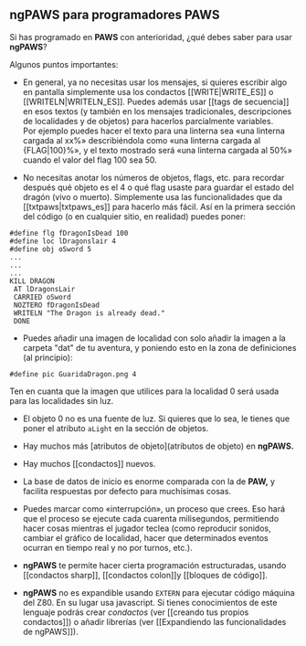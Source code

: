## ngPAWS para programadores PAWS

Si has programado en **PAWS** con anterioridad, ¿qué debes saber para usar **ngPAWS**?

Algunos puntos importantes:

* En general, ya no necesitas usar los mensajes, si quieres escribir algo en pantalla simplemente usa los condactos  \[\[WRITE\|WRITE\_ES\]\] o \[\[WRITELN\|WRITELN\_ES\]\]. Puedes además usar \[\[tags de secuencia\]\] en esos textos \(y también en los mensajes tradicionales, descripciones de localidades y de objetos\) para hacerlos parcialmente variables.   
  Por ejemplo puedes hacer el texto para una linterna sea «una linterna cargada al xx%» describiéndola como «una linterna cargada al {FLAG\|100}%», y el texto mostrado será «una linterna cargada al 50%» cuando el valor del flag 100 sea 50.

* No necesitas anotar los números de objetos, flags, etc. para recordar después qué objeto es el 4 o qué flag usaste para guardar el estado del dragón \(vivo o muerto\). Simplemente usa las funcionalidades que da \[\[txtpaws\|txtpaws\_es\]\] para hacerlo más fácil. Así en la primera sección del código \(o en cualquier sitio, en realidad\) puedes poner:

```ngPAWS
#define flg fDragonIsDead 100
#define loc lDragonslair 4
#define obj oSword 5
...
...
...
KILL DRAGON
 AT lDragonsLair
 CARRIED oSword
 NOZTERO fDragonIsDead
 WRITELN "The Dragon is already dead."
 DONE
```

* Puedes añadir una imagen de localidad con solo añadir la imagen a la carpeta "dat" de tu aventura, y poniendo esto en la zona de definiciones \(al principio\):

```ngPAWS
#define pic GuaridaDragon.png 4
```

Ten en cuanta que la imagen que utilices para la localidad 0 será usada para las localidades sin luz.

* El objeto 0 no es una fuente de luz. Si quieres que lo sea, le tienes que poner el atributo `aLight` en la sección de objetos.

* Hay muchos más [atributos de objeto](atributos de objeto) en **ngPAWS.**

* Hay muchos \[\[condactos\]\] nuevos.

* La base de datos de inicio es enorme comparada con la de **PAW,** y facilita respuestas por defecto para muchísimas cosas.

* Puedes marcar como «interrupción», un proceso que crees. Eso hará que el proceso se ejecute cada cuarenta milisegundos, permitiendo hacer cosas mientras el jugador teclea \(como reproducir sonidos, cambiar el gráfico de localidad, hacer que determinados eventos ocurran en tiempo real y no por turnos, etc.\).

* **ngPAWS** te permite hacer cierta programación estructuradas, usando \[\[condactos sharp\]\], \[\[condactos colon\]\]y \[\[bloques de código\]\].

* **ngPAWS** no es expandible usando `EXTERN` para ejecutar código máquina del Z80. En su lugar usa javascript. Si tienes conocimientos de este lenguaje podrás crear _condactos_ \(ver \[\[creando tus propios condactos\]\]\) o añadir librerías \(ver \[\[Expandiendo las funcionalidades de ngPAWS\]\]\).



